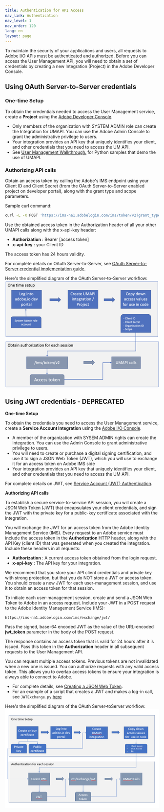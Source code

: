 ```yaml
---
title: Authentication for API Access
nav_link: Authentication
nav_level: 1
nav_order: 120
lang: en
layout: page
---
```


To maintain the security of your applications and users, all requests to Adobe I/O APIs must be authenticated and authorized. Before you can access the User Management API, you will need to obtain a set of credentials by creating a new Integration (Project) in the Adobe Developer Console.

## Using OAuth Server-to-Server credentials  

### One-time Setup  

To obtain the credentials needed to access the User Management service, create a **Project** using the [Adobe Developer Console](https://developer.adobe.com/).
* Only members of the organization with SYSTEM ADMIN role can create the Integration for UMAPI. You can use the Adobe Admin Console to grant the administrative privilege to users.
* Your integration provides an API key that uniquely identifies your client, and other credentials that you need to access the UM API.
* See [User Management Walkthrough.](samples/index.md) for Python samples that demo the use of UMAPI.

### Authorizing API calls

Obtain an access token by calling the Adobe's IMS endpoint using your Client ID and Client Secret (from the OAuth Server-to-Server enabled project on developer portal), along with the grant type and scope parameters.

Sample curl command:
```bash
curl -L -X POST 'https://ims-na1.adobelogin.com/ims/token/v2?grant_type=client_credentials&client_id=CLIENT_ID&client_secret=CLIENT_SECRET&scope=openid,AdobeID,user_management_sdk'
```  

Use the obtained access token in the Authorization header of all your other UMAPI calls along with the x-api-key header:
* **Authorization** : Bearer [access token]
* **x-api-key** : your Client ID  

The access token has 24 hours validity.  

For complete details on OAuth Server-to-Server, see [OAuth Server-to-Server credential implementation guide](https://developer.adobe.com/developer-console/docs/guides/authentication/ServerToServerAuthentication/implementation/).  

Here's the simplified diagram of the OAuth Server-to-Server workflow:
![Diagram of Authentication workflow](oauthS2S.png)
  
  
## Using JWT credentials - DEPRECATED  

**One-time Setup**  

To obtain the credentials you need to access the User Management service, create a **Service Account Integration** using the [Adobe I/O Console](https://developer.adobe.com/).

* A member of the organization with SYSEM ADMIN rights can create the Integration. You can use the Admin Console to grant administrative privilege to users.
* You will need to create or purchase a digital signing certification, and use it to sign a JSON Web Token (JWT), which you will use to exchange it for an access token on Adobe IMS side
* Your integration provides an API key that uniquely identifies your client, and other credentials that you need to access the UM API.

For complete details on JWT, see [Service Account (JWT) Authentication](https://developer.adobe.com/developer-console/docs/guides/authentication/JWT/).

**Authorizing API calls**  

To establish a secure service-to-service API session, you will create a JSON Web Token (JWT) that encapsulates your client credentials, and sign the JWT with the private key for a public-key certificate associated with the integration. 

You will exchange the JWT for an access token from the Adobe Identity Management Service (IMS). Every request to an Adobe service must include the access token in the **Authorization** HTTP header, along with the API Key (client  ID) that was generated when you created the integration. Include these headers in all requests:

* **Authorization** : A current access token obtained from the login request.
* **x-api-key** : The API key for your integration.  

We recommend that you store your API client credentials and private key with strong protection, but that you do NOT store a JWT or access token. You should create a new JWT for each user-management session, and use it to obtain an access token for that session.

To initiate each user-management session, create and send a JSON Web Token to Adobe in an access request. Include your JWT in a POST request to the Adobe Identity Management Service (IMS):
```
https://ims-na1.adobelogin.com/ims/exchange/jwt/
```
Pass the signed, base-64 encoded JWT as the value of the URL-encoded **jwt_token** parameter in the body of the POST request.

The response contains an access token that is valid for 24 hours after it is issued. Pass this token in the **Authorization** header in all subsequent requests to the User Management API.

You can request multiple access tokens. Previous tokens are not invalidated when a new one is issued. You can authorize requests with any valid access token. This allows you to overlap access tokens to ensure your integration is always able to connect to Adobe.

* For complete details, see [Creating a JSON Web Token](https://developer.adobe.com/developer-console/docs/guides/authentication/JWT/).
* For an example of a script that creates a JWT and makes a log-in call, see `JWTExchange.py` [here](samples/samples-old/)  

Here's the simplified diagram of the OAuth Server-toServer workflow:
![Diagram of Authentication workflow](AuthWorkflow.png)  

  
